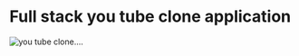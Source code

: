 # Full stack you tube clone application

<img src="https://res.cloudinary.com/chuksmbanaso/image/upload/v1662302556/media/Screenshot_233_xei9a2.png" title="you tube clone" alt="you tube clone">....
